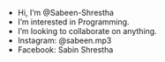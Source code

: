 - Hi, I’m @Sabeen-Shrestha
- I’m interested in Programming.
- I’m looking to collaborate on anything.
- Instagram: @sabeen.mp3
- Facebook: Sabin Shrestha

<!---
Sabeen-Shrestha/Sabeen-Shrestha is a ✨ special ✨ repository because its `README.md` (this file) appears on your GitHub profile.
You can click the Preview link to take a look at your changes.
--->
